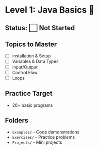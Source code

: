 # Level 1: Java Basics 🌱

## Status: ⬜ Not Started

## Topics to Master
- [ ] Installation & Setup
- [ ] Variables & Data Types
- [ ] Input/Output
- [ ] Control Flow
- [ ] Loops

## Practice Target
- 20+ basic programs

## Folders
- `Examples/` - Code demonstrations
- `Exercises/` - Practice problems
- `Projects/` - Mini projects
